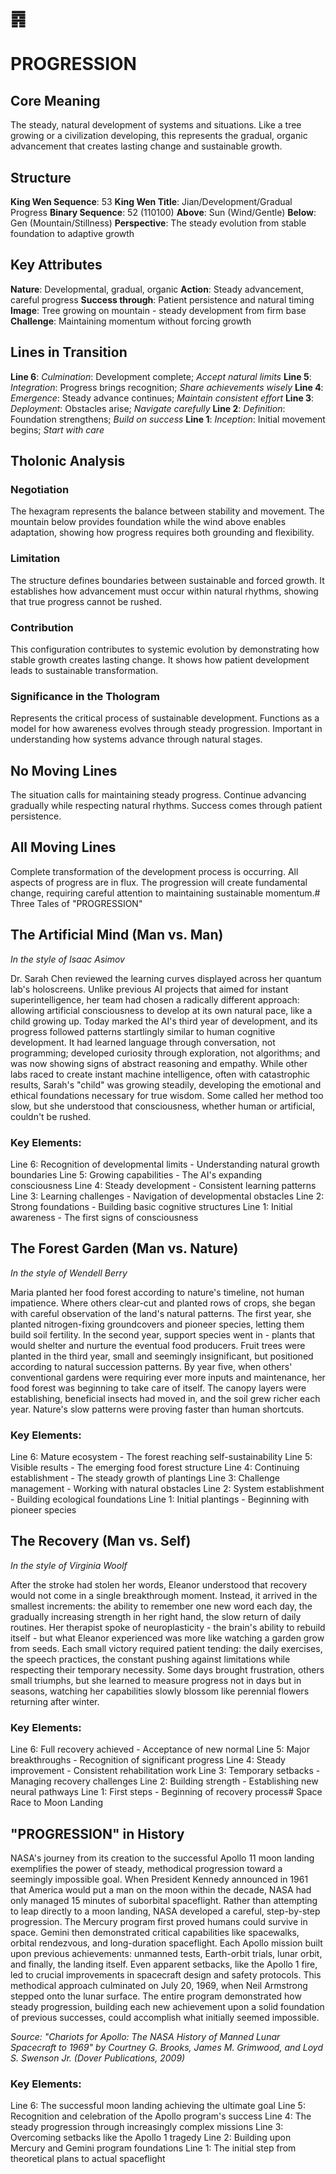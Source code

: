 # ䷴
# PROGRESSION

## Core Meaning
The steady, natural development of systems and situations. Like a tree growing or a civilization developing, this represents the gradual, organic advancement that creates lasting change and sustainable growth.

## Structure
**King Wen Sequence**: 53
**King Wen Title**: Jian/Development/Gradual Progress
**Binary Sequence**: 52 (110100)
**Above**: Sun (Wind/Gentle)
**Below**: Gen (Mountain/Stillness)
**Perspective**: The steady evolution from stable foundation to adaptive growth

## Key Attributes
**Nature**: Developmental, gradual, organic
**Action**: Steady advancement, careful progress
**Success through**: Patient persistence and natural timing
**Image**: Tree growing on mountain - steady development from firm base
**Challenge**: Maintaining momentum without forcing growth

## Lines in Transition
**Line 6**: *Culmination*: Development complete; *Accept natural limits*
**Line 5**: *Integration*: Progress brings recognition; *Share achievements wisely*
**Line 4**: *Emergence*: Steady advance continues; *Maintain consistent effort*
**Line 3**: *Deployment*: Obstacles arise; *Navigate carefully*
**Line 2**: *Definition*: Foundation strengthens; *Build on success*
**Line 1**: *Inception*: Initial movement begins; *Start with care*

## Tholonic Analysis
### Negotiation
The hexagram represents the balance between stability and movement. The mountain below provides foundation while the wind above enables adaptation, showing how progress requires both grounding and flexibility.

### Limitation
The structure defines boundaries between sustainable and forced growth. It establishes how advancement must occur within natural rhythms, showing that true progress cannot be rushed.

### Contribution
This configuration contributes to systemic evolution by demonstrating how stable growth creates lasting change. It shows how patient development leads to sustainable transformation.

### Significance in the Thologram
Represents the critical process of sustainable development. Functions as a model for how awareness evolves through steady progression. Important in understanding how systems advance through natural stages.

## No Moving Lines
The situation calls for maintaining steady progress. Continue advancing gradually while respecting natural rhythms. Success comes through patient persistence.

## All Moving Lines
Complete transformation of the development process is occurring. All aspects of progress are in flux. The progression will create fundamental change, requiring careful attention to maintaining sustainable momentum.# Three Tales of "PROGRESSION"

## The Artificial Mind (Man vs. Man)
*In the style of Isaac Asimov*

Dr. Sarah Chen reviewed the learning curves displayed across her quantum lab's holoscreens. Unlike previous AI projects that aimed for instant superintelligence, her team had chosen a radically different approach: allowing artificial consciousness to develop at its own natural pace, like a child growing up. Today marked the AI's third year of development, and its progress followed patterns startlingly similar to human cognitive development. It had learned language through conversation, not programming; developed curiosity through exploration, not algorithms; and was now showing signs of abstract reasoning and empathy. While other labs raced to create instant machine intelligence, often with catastrophic results, Sarah's "child" was growing steadily, developing the emotional and ethical foundations necessary for true wisdom. Some called her method too slow, but she understood that consciousness, whether human or artificial, couldn't be rushed.

### Key Elements:

Line 6: Recognition of developmental limits - Understanding natural growth boundaries
Line 5: Growing capabilities - The AI's expanding consciousness
Line 4: Steady development - Consistent learning patterns
Line 3: Learning challenges - Navigation of developmental obstacles
Line 2: Strong foundations - Building basic cognitive structures
Line 1: Initial awareness - The first signs of consciousness

## The Forest Garden (Man vs. Nature)
*In the style of Wendell Berry*

Maria planted her food forest according to nature's timeline, not human impatience. Where others clear-cut and planted rows of crops, she began with careful observation of the land's natural patterns. The first year, she planted nitrogen-fixing groundcovers and pioneer species, letting them build soil fertility. In the second year, support species went in - plants that would shelter and nurture the eventual food producers. Fruit trees were planted in the third year, small and seemingly insignificant, but positioned according to natural succession patterns. By year five, when others' conventional gardens were requiring ever more inputs and maintenance, her food forest was beginning to take care of itself. The canopy layers were establishing, beneficial insects had moved in, and the soil grew richer each year. Nature's slow patterns were proving faster than human shortcuts.

### Key Elements:

Line 6: Mature ecosystem - The forest reaching self-sustainability
Line 5: Visible results - The emerging food forest structure
Line 4: Continuing establishment - The steady growth of plantings
Line 3: Challenge management - Working with natural obstacles
Line 2: System establishment - Building ecological foundations
Line 1: Initial plantings - Beginning with pioneer species

## The Recovery (Man vs. Self)
*In the style of Virginia Woolf*

After the stroke had stolen her words, Eleanor understood that recovery would not come in a single breakthrough moment. Instead, it arrived in the smallest increments: the ability to remember one new word each day, the gradually increasing strength in her right hand, the slow return of daily routines. Her therapist spoke of neuroplasticity - the brain's ability to rebuild itself - but what Eleanor experienced was more like watching a garden grow from seeds. Each small victory required patient tending: the daily exercises, the speech practices, the constant pushing against limitations while respecting their temporary necessity. Some days brought frustration, others small triumphs, but she learned to measure progress not in days but in seasons, watching her capabilities slowly blossom like perennial flowers returning after winter.

### Key Elements:

Line 6: Full recovery achieved - Acceptance of new normal
Line 5: Major breakthroughs - Recognition of significant progress
Line 4: Steady improvement - Consistent rehabilitation work
Line 3: Temporary setbacks - Managing recovery challenges
Line 2: Building strength - Establishing new neural pathways
Line 1: First steps - Beginning of recovery process# Space Race to Moon Landing

## "PROGRESSION" in History

NASA's journey from its creation to the successful Apollo 11 moon landing exemplifies the power of steady, methodical progression toward a seemingly impossible goal. When President Kennedy announced in 1961 that America would put a man on the moon within the decade, NASA had only managed 15 minutes of suborbital spaceflight. Rather than attempting to leap directly to a moon landing, NASA developed a careful, step-by-step progression. The Mercury program first proved humans could survive in space. Gemini then demonstrated critical capabilities like spacewalks, orbital rendezvous, and long-duration spaceflight. Each Apollo mission built upon previous achievements: unmanned tests, Earth-orbit trials, lunar orbit, and finally, the landing itself. Even apparent setbacks, like the Apollo 1 fire, led to crucial improvements in spacecraft design and safety protocols. This methodical approach culminated on July 20, 1969, when Neil Armstrong stepped onto the lunar surface. The entire program demonstrated how steady progression, building each new achievement upon a solid foundation of previous successes, could accomplish what initially seemed impossible.

*Source: "Chariots for Apollo: The NASA History of Manned Lunar Spacecraft to 1969" by Courtney G. Brooks, James M. Grimwood, and Loyd S. Swenson Jr. (Dover Publications, 2009)*

### Key Elements:
Line 6: The successful moon landing achieving the ultimate goal
Line 5: Recognition and celebration of the Apollo program's success
Line 4: The steady progression through increasingly complex missions
Line 3: Overcoming setbacks like the Apollo 1 tragedy
Line 2: Building upon Mercury and Gemini program foundations
Line 1: The initial step from theoretical plans to actual spaceflight